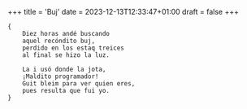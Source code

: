 +++
title = 'Buj'
date = 2023-12-13T12:33:47+01:00
draft = false
+++

	{
		Diez horas andé buscando
		aquel recóndito buj,
		perdido en los estaq treices
		al final se hizo la luz.
		
	    La i usó donde la jota,
		¡Maldito programador!
		Guit bleim para ver quien eres,
		pues resulta que fui yo.
	}
